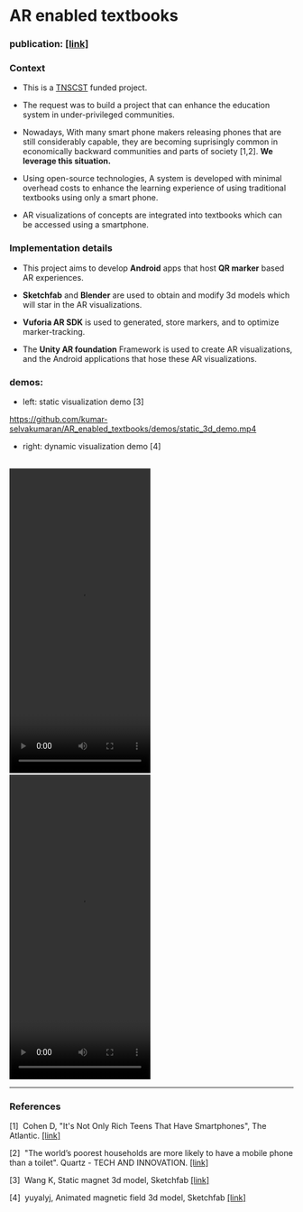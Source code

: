 # AR enabled textbooks

<h3> publication: <a href="https://ieeexplore.ieee.org/abstract/document/10193488">[link]</a><h3> 

<h3>Context</h3>

- This is a <a href="https://www.tanscst.tn.gov.in/">TNSCST</a> funded project.

- The request was to build a project that can enhance the education system in under-privileged communities.

- Nowadays, With many smart phone makers releasing phones that are still considerably capable, they are becoming suprisingly common in economically backward communities and parts of society [1,2]. **We leverage this situation.**

- Using open-source technologies, A system is developed with minimal overhead costs to enhance the learning experience of using traditional textbooks using only a smart phone.

- AR visualizations of concepts are integrated into textbooks which can be accessed using a smartphone.


<h3>Implementation details</h3>

- This project aims to develop **Android** apps that host **QR marker** based AR experiences. 

- **Sketchfab** and **Blender** are used to obtain and modify 3d models which will star in the AR visualizations.

- **Vuforia AR SDK** is used to generated, store markers, and to optimize marker-tracking.

- The **Unity AR foundation** Framework is used to create AR visualizations, and the Android applications that hose these AR visualizations.

<h3>demos:</h3>

- left: static visualization demo [3]

https://github.com/kumar-selvakumaran/AR_enabled_textbooks/demos/static_3d_demo.mp4


- right: dynamic visualization demo [4]<br><br>

<video width="250" height="540" controls>
  <source src="./" type="video/mp4">
</video>&nbsp;&nbsp;&nbsp;&nbsp;&nbsp;&nbsp;&nbsp;&nbsp;&nbsp;&nbsp;
<video width="250" height="540" controls>
  <source src="./demos/dynamic_3d_demo.mp4" type="video/mp4">
</video>

___

<h3>References</h3>

[1]&nbsp; Cohen D, "It's Not Only Rich Teens That Have Smartphones", The Atlantic. <a href="https://www.theatlantic.com/technology/archive/2016/04/not-only-rich-teens-have-cell-phones-digital-divide/478278/">[link]</a>

[2]&nbsp; "The world’s poorest households are more likely to have a mobile phone than a toilet". Quartz - TECH AND INNOVATION. <a href="https://qz.com/africa/594455/the-worlds-poorest-households-are-more-likely-to-have-a-mobile-phone-than-a-toilet">[link]</a>

[3]&nbsp; Wang K, Static magnet 3d model, Sketchfab <a href="https://sketchfab.com/3d-models/magnet-27589e45d3f24268a1bb79a6b0d33555">[link]</a>

[4]&nbsp; yuyalyj, Animated magnetic field 3d model, Sketchfab <a href="https://sketchfab.com/3d-models/magnetic-field-of-solenoid-by-yuyalyj-70e36fd97e234c4a8f326e62191c02c2">[link]</a>

